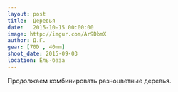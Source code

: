```yaml
---
layout: post
title:  Деревья
date:   2015-10-15 00:00:00
image: http://imgur.com/Ar9DbmX
author: Д.Г.
gear: [70D , 40mm]
shoot_date: 2015-09-03
location: Ёль-база
---
```


Продолжаем комбинировать разноцветные деревья.
